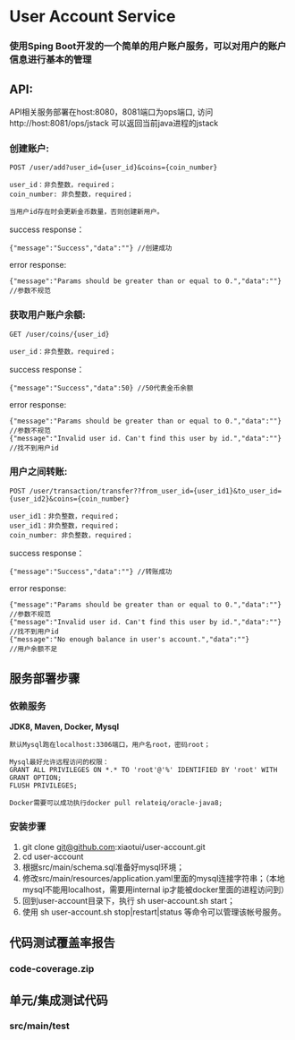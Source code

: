 # User Account Service

### 使用Sping Boot开发的一个简单的用户账户服务，可以对用户的账户信息进行基本的管理

## API:

API相关服务部署在host:8080，8081端口为ops端口, 访问 http://host:8081/ops/jstack 可以返回当前java进程的jstack

### 创建账户: 
	POST /user/add?user_id={user_id}&coins={coin_number}
	
	user_id：非负整数，required；
	coin_number: 非负整数，required；
	
	当用户id存在时会更新金币数量，否则创建新用户。
	
success response：
	
	{"message":"Success","data":""}	//创建成功
	
error response: 

	{"message":"Params should be greater than or equal to 0.","data":""}  //参数不规范

	
### 获取用户账户余额: 	
	GET /user/coins/{user_id}
	
	user_id：非负整数，required；
	
success response：
	
	{"message":"Success","data":50}	//50代表金币余额	
error response: 

	{"message":"Params should be greater than or equal to 0.","data":""}  //参数不规范
	{"message":"Invalid user id. Can't find this user by id.","data":""}  //找不到用户id		

### 用户之间转账: 	
	POST /user/transaction/transfer??from_user_id={user_id1}&to_user_id={user_id2}&coins={coin_number}
	
	user_id1：非负整数，required；
	user_id1：非负整数，required；
	coin_number: 非负整数，required；
	
success response：
	
	{"message":"Success","data":""}	//转账成功
	
error response: 

	{"message":"Params should be greater than or equal to 0.","data":""}  //参数不规范
	{"message":"Invalid user id. Can't find this user by id.","data":""}  //找不到用户id
	{"message":"No enough balance in user's account.","data":""}          //用户余额不足



## 服务部署步骤

### 依赖服务
**JDK8, Maven, Docker, Mysql**

	默认Mysql跑在localhost:3306端口，用户名root，密码root；
	
	Mysql最好允许远程访问的权限：
	GRANT ALL PRIVILEGES ON *.* TO 'root'@'%' IDENTIFIED BY 'root' WITH GRANT OPTION;
 	FLUSH PRIVILEGES;
	
	Docker需要可以成功执行docker pull relateiq/oracle-java8;
	

### 安装步骤
1. git clone git@github.com:xiaotui/user-account.git
2. cd user-account
3. 根据src/main/schema.sql准备好mysql环境；
4. 修改src/main/resources/application.yaml里面的mysql连接字符串；（本地mysql不能用localhost，需要用internal ip才能被docker里面的进程访问到） 
5. 回到user-account目录下，执行 sh user-account.sh start；
6. 使用 sh user-account.sh stop|restart|status 等命令可以管理该帐号服务。


## 代码测试覆盖率报告
### code-coverage.zip


## 单元/集成测试代码
### src/main/test
